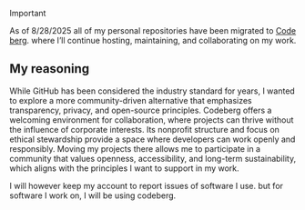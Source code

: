 
 
> [!IMPORTANT]
>
> As of 8/28/2025 all of my personal repositories have been migrated to [Code berg](https://codeberg.org/TheoW03). where I’ll continue hosting, maintaining, and collaborating on my work.

## My reasoning

While GitHub has been considered the industry standard for years, 
I wanted to explore a more community-driven alternative that emphasizes transparency, privacy, and open-source principles. 
Codeberg offers a welcoming environment for collaboration, where projects can thrive without the influence of corporate interests. 
Its nonprofit structure and focus on ethical stewardship provide a space where developers can work openly and responsibly. 
Moving my projects there allows me to participate in a community that values openness, accessibility, and long-term sustainability, which aligns with the principles I want to support in my work.

I will however keep my account to report issues of software I use. but for software I work on, I will be using codeberg.



<!--
I am a Computer Science graduate

My primary insterests are Programming Languages and Compilers; and NES (Nintendo Entertainment System) development (Emulators, Games...). Im also familar with Full stack development (Flutter and ASP .NET).
The langauges I typically work in are C++, C#, and 6502 assembly. I also daily drive Pop!_OS.


<details>
 <summary><b> Profile Statistics </b> </summary>
 
## Langauges 
[![wakatime](https://wakatime.com/badge/user/729a2b32-d39a-4b30-a358-dbf645c5ac87.svg)](https://wakatime.com/@729a2b32-d39a-4b30-a358-dbf645c5ac87)

[![Top Langs](https://github-readme-stats.vercel.app/api/top-langs/?username=TheoW03&layout=compact&show_icons=true&card_width=300px&card_height=400px&theme=radical#gh-dark-mode-only)](https://github.com/TheoW03?tab=repositories)

</details>

## Current Or Completed Projects 


<a href="https://github.com/TheoW03/NESPong">
 <img align="left" src="https://github-readme-stats.vercel.app/api/pin/?username=TheoW03&repo=NESPong&theme=radical&border_color=30363d" /></a>
 

<a href="https://github.com/TheoW03/TetroidNES">
 <img align="left" src="https://github-readme-stats.vercel.app/api/pin/?username=TheoW03&repo=TetroidNES&theme=radical&border_color=30363d" /></a>

<a href="https://github.com/TheoW03/Hazel">
 <img align="left" src="https://github-readme-stats.vercel.app/api/pin/?username=TheoW03&repo=Hazel&theme=radical&border_color=30363d" /></a>

<a href="https://github.com/TheoW03/JNebula">
 <img align="left" src="https://github-readme-stats.vercel.app/api/pin/?username=TheoW03&repo=JNebula&theme=radical&border_color=30363d" />
</a>
-->


